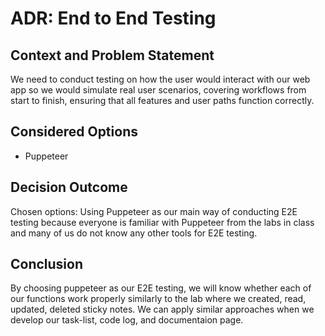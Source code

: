 # ADR: End to End Testing
## Context and Problem Statement

We need to conduct testing on how the user would interact with our web app so we would simulate real user scenarios, covering workflows from start to finish, ensuring that all features and user paths function correctly.

## Considered Options

* Puppeteer

## Decision Outcome

Chosen options: Using Puppeteer as our main way of conducting E2E testing because everyone is familiar with Puppeteer from the labs in class and many of us do not know any other tools for E2E testing.

## Conclusion

By choosing puppeteer as our E2E testing, we will know whether each of our functions work properly similarly to the lab where we created, read, updated, deleted sticky notes. We can apply similar approaches when we develop our task-list, code log, and documentaion page.
